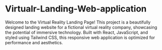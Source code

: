 # Virtualr-Landing-Web-application
Welcome to the Virtual Reality Landing Page! This project is a beautifully designed landing website for a fictional virtual reality company, showcasing the potential of immersive technology. Built with React, JavaScript, and styled using Tailwind CSS, this responsive web application is optimized for performance and aesthetics.
